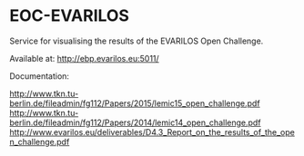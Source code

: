 # EOC-EVARILOS
Service for visualising the results of the EVARILOS Open Challenge.

Available at: http://ebp.evarilos.eu:5011/

Documentation:

http://www.tkn.tu-berlin.de/fileadmin/fg112/Papers/2015/lemic15_open_challenge.pdf
http://www.tkn.tu-berlin.de/fileadmin/fg112/Papers/2014/lemic14_open_challenge.pdf
http://www.evarilos.eu/deliverables/D4.3_Report_on_the_results_of_the_open_challenge.pdf
